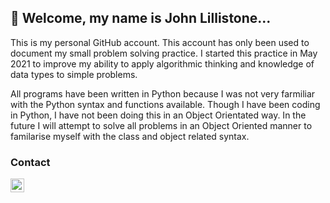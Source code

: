 ## 👋 Welcome, my name is John Lillistone...

This is my personal GitHub account. This account has only been used to document my small problem solving practice. I started this practice in May 2021 to improve my
ability to apply algorithmic thinking and knowledge of data types to simple problems. 

All programs have been written in Python because I was not very farmiliar with the Python syntax and functions available. Though I have been
coding in Python, I have not been doing this in an Object Orientated way. In the future I will attempt to solve all problems in an Object Oriented manner to familarise myself
with the class and object related syntax.

### Contact
<a href=" https://www.linkedin.com/in/john-lillistone-851454206/"><img src="https://cdn.jsdelivr.net/npm/simple-icons@v3/icons/linkedin.svg" alt="LinkedIn Icon" width="22px"></a>
